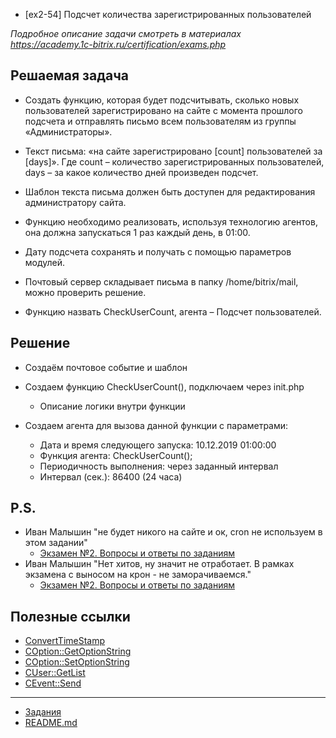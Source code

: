 * [ex2-54] Подсчет количества зарегистрированных пользователей

*Подробное описание задачи смотреть в материалах https://academy.1c-bitrix.ru/certification/exams.php*

## Решаемая задача 

* Создать функцию, которая будет подсчитывать, сколько новых пользователей зарегистрировано на сайте с момента прошлого подсчета и отправлять письмо всем пользователям из группы «Администраторы».

* Текст письма: «на сайте зарегистрировано [count] пользователей за [days]». Где count – количество зарегистрированных пользователей, days – за какое количество дней произведен подсчет.

* Шаблон текста письма должен быть доступен для редактирования администратору сайта.

* Функцию необходимо реализовать, используя технологию агентов, она должна запускаться 1 раз каждый день, в 01:00.

* Дату подсчета сохранять и получать с помощью параметров модулей.

* Почтовый сервер складывает письма в папку /home/bitrix/mail, можно проверить решение.

* Функцию назвать CheckUserCount, агента – Подсчет пользователей.

## Решение

* Создаём почтовое событие и шаблон

* Создаем функцию CheckUserCount(), подключаем через init.php
    * Описание логики внутри функции
    
* Создаем агента для вызова данной функции с параметрами:
    * Дата и время следующего запуска: 10.12.2019 01:00:00
    * Функция агента: CheckUserCount();
    * Периодичность выполнения: через заданный интервал
    * Интервал (сек.): 86400 (24 часа)

## P.S.

* Иван Малышин "не будет никого на сайте и ок, cron не используем в этом задании"
    * [Экзамен №2. Вопросы и ответы по заданиям](https://dev.1c-bitrix.ru/support/forum/forum6/topic91539/?PAGEN_1=2)
* Иван Малышин "Нет хитов, ну значит не отработает. В рамках экзамена с выносом на крон - не заморачиваемся."
    * [Экзамен №2. Вопросы и ответы по заданиям](https://dev.1c-bitrix.ru/community/forums/forum6/topic91539/?PAGEN_1=8)

## Полезные ссылки

* [ConvertTimeStamp](https://dev.1c-bitrix.ru/api_help/main/functions/date/converttimestamp.php)
* [COption::GetOptionString](https://dev.1c-bitrix.ru/api_help/main/reference/coption/getoptionstring.php)
* [COption::SetOptionString](https://dev.1c-bitrix.ru/api_help/main/reference/coption/setoptionstring.php)
* [CUser::GetList](https://dev.1c-bitrix.ru/api_help/main/reference/cuser/getlist.php)
* [CEvent::Send](https://dev.1c-bitrix.ru/api_help/main/reference/cevent/send.php)

____
* [Задания](tasks.md)
* [README.md](../../README.md)